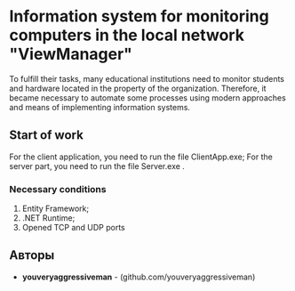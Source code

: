 # Information system for monitoring computers in the local network "ViewManager"
To fulfill their tasks, many educational institutions need to monitor students and hardware located in the property of the organization. Therefore, it became necessary to automate some processes using modern approaches and means of implementing information systems.

## Start of work

For the client application, you need to run the file ClientApp.exe;
For the server part, you need to run the file Server.exe .

### Necessary conditions

1. Entity Framework;
2. .NET Runtime;
3. Opened TCP and UDP ports

## Авторы

* **youveryaggressiveman** - (github.com/youveryaggressiveman)

